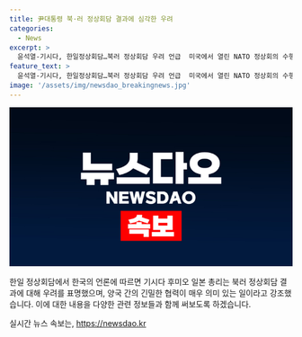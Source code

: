 ```yaml
---
title: 尹대통령 북·러 정상회담 결과에 심각한 우려
categories:
  - News
excerpt: >
  윤석열-기시다, 한일정상회담…북러 정상회담 우려 언급  미국에서 열린 NATO 정상회의 수행 중 만난 윤석열 대통령과 기시다 후미오 일본 총리. 기시다 총리는 북러 정상회담 결과에 우려를 표하며 한일 간 신뢰 관계와 협력의 중요성을 강조했다. 양국은 공동으로 한·미·일 3국 협력을 강화하고, 내년 한일 국교 정상화 60주년을 한일관계의 도약으로 이어가기로 함. 사도광산 문제는 논의되지 않았음. (출처: 뉴스1)
feature_text: >
  윤석열-기시다, 한일정상회담…북러 정상회담 우려 언급  미국에서 열린 NATO 정상회의 수행 중 만난 윤석열 대통령과 기시다 후미오 일본 총리. 기시다 총리는 북러 정상회담 결과에 우려를 표하며 한일 간 신뢰 관계와 협력의 중요성을 강조했다. 양국은 공동으로 한·미·일 3국 협력을 강화하고, 내년 한일 국교 정상화 60주년을 한일관계의 도약으로 이어가기로 함. 사도광산 문제는 논의되지 않았음. (출처: 뉴스1)
image: '/assets/img/newsdao_breakingnews.jpg'
---
```


<p><img src="/assets/img/newsdao_breakingnews.jpg" alt="ranknews 속보" /></p>

<p>한일 정상회담에서 한국의 언론에 따르면 기시다 후미오 일본 총리는 북러 정상회담 결과에 대해 우려를 표명했으며, 양국 간의 긴밀한 협력이 매우 의미 있는 일이라고 강조했습니다. 이에 대한 내용을 다양한 관련 정보들과 함께 써보도록 하겠습니다.</p>
실시간 뉴스 속보는, <a href="https://newsdao.kr" rel="dofollow">https://newsdao.kr</a>


